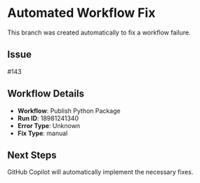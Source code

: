 # Automated Workflow Fix

This branch was created automatically to fix a workflow failure.

## Issue

#143

## Workflow Details

- **Workflow**: Publish Python Package
- **Run ID**: 18981241340
- **Error Type**: Unknown
- **Fix Type**: manual

## Next Steps

GitHub Copilot will automatically implement the necessary fixes.
